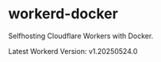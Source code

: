 # workerd-docker 
Selfhosting Cloudflare Workers with Docker.

Latest Workerd Version: v1.20250524.0